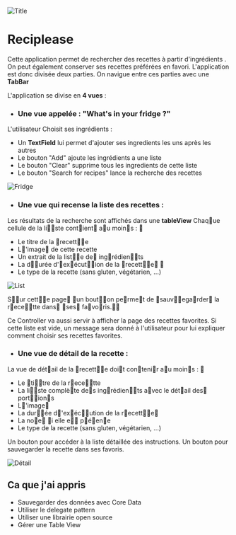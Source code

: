 ![Title](https://i.imgur.com/2PQWByG.png)

# Reciplease

Cette application  permet de rechercher des recettes à partir d'ingrédients .
On peut également conserver ses recettes préférées en favori.
L'application est donc divisée deux parties. On navigue entre ces parties avec une **TabBar**

L'application se divise en **4 vues** :

- ### Une vue appelée : "What's in your fridge ?"

L'utilisateur Choisit ses ingrédients :
- Un **TextField** lui permet d'ajouter ses ingredients les uns après les autres 
- Le bouton "Add" ajoute les ingrédients a une liste
- Le bouton "Clear" supprime tous les ingredients de cette liste
- Le bouton "Search for recipes" lance la recherche des recettes

![Fridge](https://i.imgur.com/R5FU2Ot.png)

- ### Une vue qui recense la liste des recettes  :

Les résultats de la recherche sont affichés dans une **tableView**
Chaq􏰁ue cellule de la li􏰃􏰂ste cont􏰂ient􏰂 a􏰁u moin􏰃s : 􏰄
- Le titre de la 􏰅recett􏰂􏰂e
- L􏰆'image􏰇 de cette recette
- Un extrait de la list􏰃􏰂e de􏰃 ing􏰅rédien􏰂􏰃ts
- La d􏰁􏰅urée d'􏰆ex􏰊écut􏰁􏰂ion de la 􏰅recett􏰂􏰂e􏰇 􏰃
- Le type de la recette (sans gluten, végétarien, ...)

![List](https://i.imgur.com/mHyWzAj.png)

S􏰁􏰅ur cett􏰂􏰂e page􏰇 􏰁un bout􏰁􏰂on pe􏰅rme􏰂t de 􏰃sauv􏰁􏰌ega􏰅rder􏰅 la r􏰅ece􏰂􏰂tte dans􏰃 􏰃ses􏰃 fa􏰌vo􏰅ris.􏰃􏰋

Ce Controller va aussi servir à afficher la page des recettes favorites.
Si cette liste est vide, un message sera donné à l'utilisateur pour lui expliquer comment choisir ses recettes favorites.

- ### Une vue de détail de la recette :

La vue de dét􏰂ail de la 􏰅recett􏰂􏰂e doi􏰂t con􏰂teni􏰅r a􏰁u moin􏰃s : 􏰄
- Le 􏰂ti􏰂􏰅tre de la r􏰅ece􏰂􏰂tte
- La li􏰃􏰂ste complè􏰂te de􏰃s ing􏰅rédien􏰂􏰃ts a􏰌vec le dét􏰂ail des􏰃 port􏰅􏰂ion􏰃s
- L􏰆'image􏰇 
- La dur􏰁􏰅ée d􏰆'ex􏰊éc􏰁􏰂ution de la r􏰅ecett􏰂􏰂e􏰇 
- La no􏰂e􏰇 􏰃i elle e􏰃􏰂 p􏰅é􏰃en􏰂e
- Le type de la recette (sans gluten, végétarien, ...)

Un bouton pour accéder à la liste détaillée des instructions.
Un bouton pour sauvegarder la recette dans ses favoris.

![Détail](https://i.imgur.com/hlKDoKU.png)

## Ca que j'ai appris

- Sauvegarder des données avec Core Data
- Utiliser le delegate pattern
- Utiliser une librairie open source 
- Gérer une Table View
